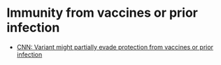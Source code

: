 # Immunity from vaccines or prior infection
- [CNN: Variant might partially evade protection from vaccines or prior infection](https://edition.cnn.com/2021/01/19/health/coronavirus-variant-vaccine-protection/index.html)
